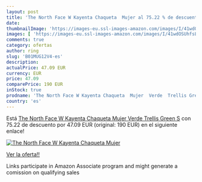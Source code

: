 ```yaml
---
layout: post
title: 'The North Face W Kayenta Chaqueta  Mujer al 75.22 % de descuento'
date: 
thumbnailImage: 'https://images-eu.ssl-images-amazon.com/images/I/41wdOSUhfsL._SL200_.jpg'
images: [ 'https://images-eu.ssl-images-amazon.com/images/I/41wdOSUhfsL._SL200_.jpg' ]
comments: true
category: ofertas
author: ring
slug: 'B01MUG12V4-es'
description:
actualPrice: 47.09 EUR
currency: EUR
price: 47.09
comparePrice: 190 EUR
inStock: true
prodname: 'The North Face W Kayenta Chaqueta  Mujer  Verde  Trellis Green   S'
country: 'es'
---
```


Está [The North Face W Kayenta Chaqueta  Mujer  Verde  Trellis Green   S](https://www.amazon.es/dp/B01MUG12V4/?tag=tolees-21) con 75.22 de descuento por 47.09 EUR (original: 190 EUR) en el siguiente enlace!

[![The North Face W Kayenta Chaqueta  Mujer](https://images-eu.ssl-images-amazon.com/images/I/41wdOSUhfsL._SL200_.jpg)](https://www.amazon.es/dp/B01MUG12V4/?tag=tolees-21)

[Ver la oferta!!](https://www.amazon.es/dp/B01MUG12V4/?tag=tolees-21)

Links participate in Amazon Associate program and might generate a comission on qualifying sales


